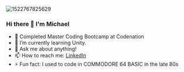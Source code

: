 
![1522767825629](https://user-images.githubusercontent.com/98526763/159810270-93be4aa7-96bf-4644-a223-3f46f7cacc1c.jpg)

### Hi there 👋 I'm Michael

- 🔭 Completed Master Coding Bootcamp at Codenation
- 🌱 I’m currently learning Unity.
- 💬 Ask me about anything!
- 📫 How to reach me: [LinkedIn](https://www.linkedin.com/in/michael-clemson-652a57148/)
- ⚡ Fun fact: I used to code in COMMODORE 64 BASIC in the late 80s

